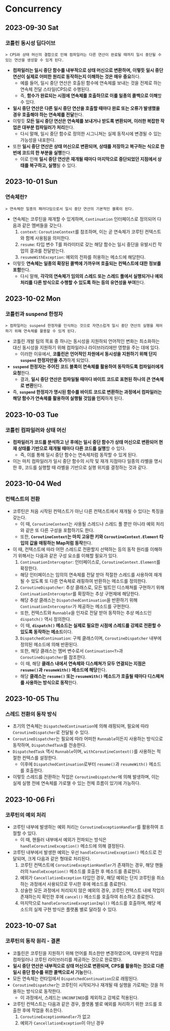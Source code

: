 # Concurrency
## 2023-09-30 Sat
### 코틀린 동시성 딥다이브
```
> CPS와 상태 머신의 결합으로 인해 컴파일러는 다른 연산이 완료될 때까지 일시 중단될 수 있는 연산을 생성할 수 있게 된다.
```
* **컴파일러는 일시 중단 함수를  내부적으로 상태 머신으로 변환하며, 이렇듯 일시 중단 연산이 실제로 어떠한 원리로 동작하는지 이해하는 것은 매우 중요**하다.
  * 예를 들어, 일시 중단 연산은 호출된 함수에 연속체를 보내는 것을 전제로 하는 연속체 전달 스타일(CPS)로 수행된다.
  * 즉, **함수가 완료되는 시점에 연속체를 호출하므로 이를 일종의 콜백으로 이해**할 수 있다.
* **일시 중단 연산은 다른 일시 중단 연산을 호출할 때마다 완료 또는 오류가 발생했을 경우 호출해야 하는 연속체를 전달**한다.
* 이렇듯 **모든 일시 중단 연산은 연속체를 보내거나 받도록 변환되며, 이러한 복잡한 작업은 대부분 컴파일러가 처리**한다.
  * 다시 말해, 일시 중단 함수로 정의한 시그니쳐는 실제 동작시에 변경될 수 있는 가능성을 내포한다.
* 또한 **일시 중단 연산은 상태 머신으로 변환되며, 상태를 저장하고 복구하는 식으로 한 번에 코드의 한 부분을 실행**한다.
  * 이로 인해 **일시 중단 연산은 재개될 때마다 마지막으로 중단되었던 지점에서 상태를 복구하고, 실행**될 수 있다.

## 2023-10-01 Sun
### 연속체란?
```
> 연속체란 일종의 패러다임으로서 일시 중단 연산의 기본적인 블록이 된다.
```
* 연속체는 코루틴을 재개할 수 있게하며, `Continuation` 인터페이스로 정의되어 다음과 같은 멤버들을 갖는다.
  1. `context`: `CoroutineContext`를 참조하며, 이는 곧 연속체가 코루틴 컨텍스트와 함께 사용됨을 의미한다.
  2. `resume`: 타입 변수 T를 파라미터로 갖는 해당 함수는 일시 중단을 유발시킨 작업의 결과를 전달받는다.
  3. `resumeWithException`: 예외의 전파를 허용하는 메소드에 해당한다.
* 이렇듯 **연속체는 일종의 확장된 콜백에 가까우며 호출되는 컨텍스트에 대한 정보를 포함**한다.
  * 다시 말해, **각각의 연속체가 임의의 스레드 또는 스레드 풀에서 실행되거나 예외 처리를 다른 방식으로 수행할 수 있도록 하는 등의 유연성을 부여**한다.

## 2023-10-02 Mon
### 코틀린과 suspend 한정자
```
> 컴파일러는 suspend 한정자를 인식하는 것으로 자연스럽게 일시 중단 연산의 실행을 제어하기 위해 연속체를 활용할 수 있게 된다.
```
* 코틀린 개발 팀의 목표 중 하나는 동시성을 지원하되 언어적인 변화는 최소화하는 대신 동시성을 지원하기 위해 컴파일러나 라이브러리에만 영향을 주는 데에 있다.
  * 이러한 이유에서, **코틀린은 언어적인 차원에서 동시성을 지원하기 위해 단지 `suspend` 한정자만을 추가**하게 되었다.
* **`suspend` 한정자는 주어진 코드 블록이 연속체를 활용하여 동작하도록 컴파일러에게 요청**한다.
  * 결과, **일시 중단 연산은 컴파일될 때마다 바이트 코드로 표현된 하나의 큰 연속체로 변환**된다.
* 즉, **`suspend` 한정자가 명시된 함수를 바이트 코드로 변환하는 과정에서 컴파일러는 해당 함수가 연속체를 활용하여 실행될 것임을 인지**하게 된다.

## 2023-10-03 Tue
### 코틀린 컴파일러와 상태 머신
* **컴파일러가 코드를 분석하고 난 후에는 일시 중단 함수가 상태 머신으로 변환되어 현재 상태를 기반으로 재개될 때마다 다른 코드를 실행**할 수 있다.
  * 즉, 이를 통해 일시 중단 함수는 연속체처럼 동작할 수 있게 된다.
* 이는 마치 컴파일러가 일시 중단 함수의 시작 및 재개 지점마다 일종의 라벨을 명시한 후, 코드를 실행할 때 라벨을 기반으로 실행 위치를 결정하는 것과 같다.

## 2023-10-04 Wed
### 컨텍스트의 전환
* 코루틴은 처음 시작된 컨텍스트가 아닌 다른 컨텍스트에서 재개될 수 있다는 특징을 갖는다.
  * 이 때, `CoroutineContext`는 사용될 스레드나 스레드 풀 뿐만 아니라 예외 처리와 같은 또 다른 구성을 포함하기도 한다.
  * 또한, **`CoroutineContext`는 마치 고유한 키와 `CoroutineContext.Element` 타입의 값을 매핑하는 Map처럼 동작**한다.
* 이 때, 컨텍스트에 따라 어떤 스레드로 전환할지 선택하는 등의 동작 원리를 이해하기 위해서는 다음과 같은 구성 요소를 이해할 필요가 있다.
  1. `ContinuationInterceptor`: 인터페이스로, `CoroutineContext.Element`를 확장한다.
    * 해당 인터페이스는 임의의 연속체를 전달 받아 적절한 스레드를 사용하여 재개될 수 있도록 또 다른 연속체로 래핑하여 반환하는 메소드를 정의한다.
  2. `CoroutineDispatcher`: 추상 클래스로, 모든 빌트인 디스패쳐를 구현하기 위해 `ContinuationInterceptor`를 확장하는 추상 구현체에 해당한다.
    * 해당 추상 클래스는 `DispatchedContinuation`을 반환하기 위해 `ContinuationInterceptor`가 제공하는 메소드를 구현한다.
    * 또한, 컨텍스트와 `Runnable`을 인자로 전달 받아 동작하는 추상 메소드인 `dispatch()` 역시 정의한다.
    * 이 때, **`dispatch()` 메소드는 실제로 필요한 시점에 스레드를 강제로 전환할 수 있도록 동작하는 메소드**이다.
  3. `DispatchedContinuation`: 구체 클래스이며, `CoroutineDispatcher` 내부에 정의된 메소드에 의해 반환된다.
    * 또한, 해당 클래스는 멤버 변수로서 `Continuation<T>`과 `CoroutineDispatcher`를 참조한다.
    * 이 때, 해당 **클래스 내에서 연속체와 디스패쳐가 모두 연결되는 지점은 `resume()`과 `resumeWith()` 메소드에 해당**한다.
    * 해당 **클래스는 `resume()` 또는 `resumeWith()` 메소드가 호출될 때마다 디스패쳐를 사용하는 방식으로 동작**한다.

## 2023-10-05 Thu
### 스레드 전환의 동작 방식
* 초기의 연속체는 `DispatchedContinuation`에 의해 래핑되며, 필요에 따라 `CoroutineDispatcher`로 전달될 수 있다.
* `CoroutineDispatcher`는 필요에 따라 어떠한 `Runnable`이든지 사용하는 방식으로 동작하며, `DispatchedTask`를 전송한다.
* `DispatchedTask` 역시 `Runnable`이며, `withCoroutineContext()`를 사용하는 적절한 컨텍스를 설정한다.
  * 이후에 `DispatchedContinuation`로부터 `resume()`과 `resumeWith()` 메소드를 호출한다.
* 이렇듯 스레드를 전환하는 작업은 `CoroutineDispatcher`에 의해 발생하며, 이는 실제 실행 전에 연속체를 가로챌 수 있는 전체 흐름이 있기에 가능하다.

## 2023-10-06 Fri
### 코루틴의 예외 처리
* 코루틴 내부에 발생하는 예외 처리는 `CoroutineExceptionHandler`를 활용하여 조절할 수 있다.
  * 이 때, 핸들러 내부에서 예외가 전파되는 방식은 `handleCoroutineException()` 메소드에 의해 결정된다.
* 코루틴 내부에서 발생한 예외는 우선 `handleCoroutineException()` 메소드로 전달되며, 크게 다음과 같은 형태로 처리된다.
  1. 코루틴 컨텍스트에 `CoroutineExceptionHandler`가 존재하는 경우, 해당 핸들러의 `handleException()` 메소드를 호출한 후 메소드를 종료한다.
  2. 예외가 `CancellationException` 타입인 경우, 해당 예외는 단지 코루틴을 취소하는 과정에서 사용되므로 무시한 후에 메소드를 종료한다.
  3. 상술한 모든 과정에서 처리되지 않은 예외의 경우, 코루틴 컨텍스트 내에 작업이 존재하는지 확인한 후에 `cancel()` 메소드를 호출하여 취소하고 종료한다.
  4. 마지막으로 `handleCoroutineExceptionImpl()` 메소드를 호출하며, 해당 메소드의 실제 구현 방식은 플랫폼 별로 달라질 수 있다.

## 2023-10-07 Sat
### 코루틴의 동작 원리 - 결론
* 코틀린은 코루틴을 지원하기 위해 언어를 최소한만 변경하였으며, 대부분의 작업을 컴파일러나 코루틴 라이브러리를 제공하는 것으로 완료했다.
* **일시 중단 연산은 내부적으로 상태 머신으로 변환되며, CPS를 활용하는 것으로 다른 일시 중단 함수를 위한 콜백으로서 기능**한다.
* 모든 연속체는 런타임에서 `DispatchedContinuation`으로 래핑된다.
* `CoroutineDispatcher`는 코루틴이 시작되거나 재개될 때 실행을 가로채는 것을 허용하는 방식으로 동작한다.
  * 이 과정에서, 스레드는 `UNCONFINED`를 제외하고 강제로 적용된다.
* 코루틴 컨텍스트는 다음과 같은 경우, 플랫폼 별로 예외를 처리하기 위한 코드를 호출한 후에 작업을 취소한다.
  1. `CoroutineExceptionHandler`가 없고
  2. 예외가 `CancellationException`이 아닌 경우